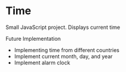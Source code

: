 # Time

Small JavaScript project. 
Displays current time

Future Implementation
  * Implementing time from different countries 
  * Implement current month, day, and year 
  * Implement alarm clock 
